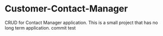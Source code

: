 # Customer-Contact-Manager
CRUD for Contact Manager application. This is a small project that has no long term application. commit test
